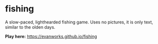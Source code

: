 # fishing
A slow-paced, lighthearded fishing game. Uses no pictures, it is only text, similar to the olden days.

**Play here:**
<a href="https://evanworks.github.io/fishing">https://evanworks.github.io/fishing</a>
